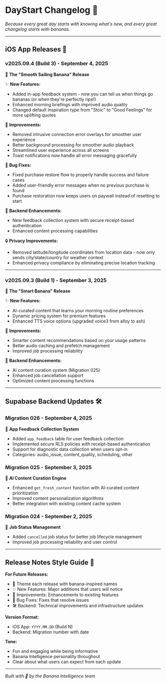 # DayStart Changelog 🍌

*Because every great day starts with knowing what's new, and every great changelog starts with bananas.*

---

## iOS App Releases 📱

### v2025.09.4 (Build 3) - September 4, 2025
🍌 **The "Smooth Sailing Banana" Release**

✨ **New Features:**
- Added in-app feedback system - now you can tell us when things go bananas (or when they're perfectly ripe!)
- Enhanced morning briefings with improved audio quality
- Changed default inspiration type from "Stoic" to "Good Feelings" for more uplifting quotes

🚀 **Improvements:**
- Removed intrusive connection error overlays for smoother user experience
- Better background processing for smoother audio playback
- Streamlined user experience across all screens
- Toast notifications now handle all error messaging gracefully

🔧 **Bug Fixes:**
- Fixed purchase restore flow to properly handle success and failure cases
- Added user-friendly error messages when no previous purchase is found
- Purchase restoration now keeps users on paywall instead of resetting to start

🔧 **Backend Enhancements:**
- New feedback collection system with secure receipt-based authentication
- Enhanced content processing capabilities

🔒 **Privacy Improvements:**
- Removed latitude/longitude coordinates from location data - now only sends city/state/country for weather context
- Enhanced privacy compliance by eliminating precise location tracking

---

### v2025.09.3 (Build 1) - September 3, 2025  
🍌 **The "Smart Banana" Release**

✨ **New Features:**
- AI-curated content that learns your morning routine preferences
- Dynamic pricing system for premium features
- Enhanced TTS voice options (upgraded voice3 from alloy to ash)

🚀 **Improvements:**
- Smarter content recommendations based on your usage patterns
- Better audio caching and prefetch management
- Improved job processing reliability

🔧 **Backend Enhancements:**
- AI content curation system (Migration 025)
- Enhanced job cancellation support
- Optimized content processing functions

---

## Supabase Backend Updates 🛠️

### Migration 026 - September 4, 2025
🍌 **App Feedback Collection System**
- Added `app_feedback` table for user feedback collection
- Implemented secure RLS policies with receipt-based authentication
- Support for diagnostic data collection when users opt-in
- Categories: audio_issue, content_quality, scheduling, other

### Migration 025 - September 3, 2025
🍌 **AI Content Curation Engine**
- Enhanced `get_fresh_content` function with AI-curated content prioritization
- Improved content personalization algorithms
- Better integration with existing content cache system

### Migration 024 - September 2, 2025
🍌 **Job Status Management**
- Added `cancelled` job status for better job lifecycle management
- Improved job processing reliability and user control

---

## Release Notes Style Guide 📝

**For Future Releases:**
- 🍌 Theme each release with banana-inspired names
- ✨ New Features: Major additions that users will notice
- 🚀 Improvements: Enhancements to existing features
- 🔧 Bug Fixes: Fixes that resolve issues
- 🛠️ Backend: Technical improvements and infrastructure updates

**Version Format:**
- iOS App: `YYYY.MM.DD` (Build N)
- Backend: Migration number with date

**Tone:**
- Fun and engaging while being informative
- Banana Intelligence personality throughout
- Clear about what users can expect from each update

---

*Built with 🍌 by the Banana Intelligence team*